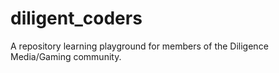 # diligent_coders
A repository learning playground for members of the Diligence Media/Gaming community.
